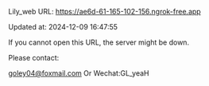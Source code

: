 Lily_web URL: https://ae6d-61-165-102-156.ngrok-free.app

Updated at: 2024-12-09 16:47:55

If you cannot open this URL, the server might be down.

Please contact: 

goley04@foxmail.com Or Wechat:GL_yeaH